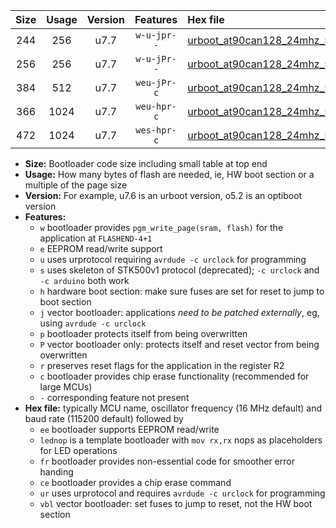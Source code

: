 |Size|Usage|Version|Features|Hex file|
|:-:|:-:|:-:|:-:|:--|
|244|256|u7.7|`w-u-jpr--`|[urboot_at90can128_24mhz_500000bps_lednop_ur_vbl.hex](https://raw.githubusercontent.com/stefanrueger/urboot.hex/main/mcus/at90can128/fcpu_24mhz/500000_bps/urboot_at90can128_24mhz_500000bps_lednop_ur_vbl.hex)|
|256|256|u7.7|`w-u-jPr--`|[urboot_at90can128_24mhz_500000bps_ur_vbl.hex](https://raw.githubusercontent.com/stefanrueger/urboot.hex/main/mcus/at90can128/fcpu_24mhz/500000_bps/urboot_at90can128_24mhz_500000bps_ur_vbl.hex)|
|384|512|u7.7|`weu-jPr-c`|[urboot_at90can128_24mhz_500000bps_ee_lednop_fr_ce_ur_vbl.hex](https://raw.githubusercontent.com/stefanrueger/urboot.hex/main/mcus/at90can128/fcpu_24mhz/500000_bps/urboot_at90can128_24mhz_500000bps_ee_lednop_fr_ce_ur_vbl.hex)|
|366|1024|u7.7|`weu-hpr-c`|[urboot_at90can128_24mhz_500000bps_ee_lednop_fr_ce_ur.hex](https://raw.githubusercontent.com/stefanrueger/urboot.hex/main/mcus/at90can128/fcpu_24mhz/500000_bps/urboot_at90can128_24mhz_500000bps_ee_lednop_fr_ce_ur.hex)|
|472|1024|u7.7|`wes-hpr-c`|[urboot_at90can128_24mhz_500000bps_ee_lednop_fr_ce.hex](https://raw.githubusercontent.com/stefanrueger/urboot.hex/main/mcus/at90can128/fcpu_24mhz/500000_bps/urboot_at90can128_24mhz_500000bps_ee_lednop_fr_ce.hex)|

- **Size:** Bootloader code size including small table at top end
- **Usage:** How many bytes of flash are needed, ie, HW boot section or a multiple of the page size
- **Version:** For example, u7.6 is an urboot version, o5.2 is an optiboot version
- **Features:**
  + `w` bootloader provides `pgm_write_page(sram, flash)` for the application at `FLASHEND-4+1`
  + `e` EEPROM read/write support
  + `u` uses urprotocol requiring `avrdude -c urclock` for programming
  + `s` uses skeleton of STK500v1 protocol (deprecated); `-c urclock` and `-c arduino` both work
  + `h` hardware boot section: make sure fuses are set for reset to jump to boot section
  + `j` vector bootloader: applications *need to be patched externally*, eg, using `avrdude -c urclock`
  + `p` bootloader protects itself from being overwritten
  + `P` vector bootloader only: protects itself and reset vector from being overwritten
  + `r` preserves reset flags for the application in the register R2
  + `c` bootloader provides chip erase functionality (recommended for large MCUs)
  + `-` corresponding feature not present
- **Hex file:** typically MCU name, oscillator frequency (16 MHz default) and baud rate (115200 default) followed by
  + `ee` bootloader supports EEPROM read/write
  + `lednop` is a template bootloader with `mov rx,rx` nops as placeholders for LED operations
  + `fr` bootloader provides non-essential code for smoother error handing
  + `ce` bootloader provides a chip erase command
  + `ur` uses urprotocol and requires `avrdude -c urclock` for programming
  + `vbl` vector bootloader: set fuses to jump to reset, not the HW boot section
